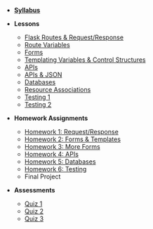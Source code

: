 - **[Syllabus](README.md)**
- **Lessons**
  - [Flask Routes & Request/Response](https://docs.google.com/presentation/d/16js-BaSAxfHEYtxYFE6eT_sVcxrEWDRmgcWfGpeMAds/edit?usp=sharing)
  - [Route Variables](https://docs.google.com/presentation/d/1pkhz8gzwH5u26yKNzEPUYJ4b8gaGEAGXHoec8Ujwk80/edit?usp=sharing)
  - [Forms](https://docs.google.com/presentation/d/1PFpGhb_UxSdVXXhw6LRtudJQpCRO67jf9gULujAPac0/edit?usp=sharing)
  - [Templating Variables & Control Structures](https://docs.google.com/presentation/d/1InB_peM6oVlP8rQGJTHiYLmBAX1kXHtT5qCrZfMOpNY/edit?usp=sharing)
  - [APIs](https://docs.google.com/presentation/d/1l-ZkjvXrNc_HxE9QNSfDGj1PwaWLWVA4XZ1cibpGzow/edit?usp=sharing)
  - [APIs & JSON](https://docs.google.com/presentation/d/1qQY5vflLAvrQpuqFqJobj5T6-oT81a0A7ekIIRBaV7g/edit?usp=sharing)
  - [Databases](https://docs.google.com/presentation/d/1-mFbp_1MUiwY3YonpINV1r4tMrU08wWCXOHam2f5Vzo/edit?usp=sharing)
  - [Resource Associations](https://docs.google.com/presentation/d/1bLgsudaot9xIQdfYEUvMl8fwCL2ABEfGuotFnrxM_H4/edit?usp=sharing)
  - [Testing 1](https://docs.google.com/presentation/d/15UIW0NE1QFN_YM_5o796RBM0sj4stmUlAG9h2qo379A/edit?usp=sharing)
  - [Testing 2](https://docs.google.com/presentation/d/1c0WwMdnYp5Ho3GyYGW9wC9cHh_p3N-t6uzhul80OG9U/edit)

- **Homework Assignments**
  - [Homework 1: Request/Response](Assignments/01-Request-Response)
  - [Homework 2: Forms & Templates](Assignments/02-Forms-Templates.md)
  - [Homework 3: More Forms](Assignments/03-More-Forms.md)
  - [Homework 4: APIs](Assignments/03-APIs.md)
  - [Homework 5: Databases](Assignments/04-Databases.md)
  - [Homework 6: Testing](Assignments/05-Testing.md)
  - Final Project

- **Assessments**
  - [Quiz 1](Assessments/quiz-1-study-guide.md)
  - [Quiz 2](Assessments/quiz-2-study-guide.md)
  - [Quiz 3](Assessments/quiz-3-study-guide.md)
